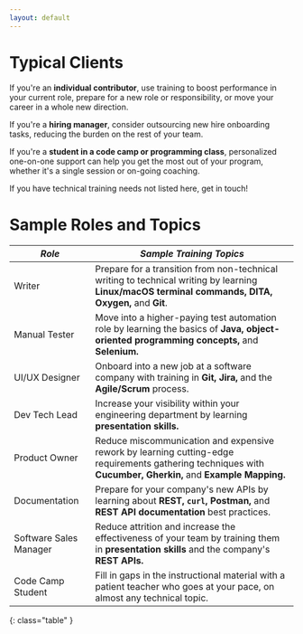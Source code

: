 ```yaml
---
layout: default
---
```


# Typical Clients

If you're an **individual contributor**, use training to boost performance in your current role, prepare for a new role or responsibility, or move your career in a whole new direction.

If you're a **hiring manager**, consider outsourcing new hire onboarding tasks, reducing the burden on the rest of your team.

If you're a **student in a code camp or programming class**, personalized one-on-one support can help you get the most out of your program, whether it's a single session or on-going coaching.

If you have technical training needs not listed here, get in touch!


# Sample Roles and Topics

| ***Role*** | ***Sample Training Topics*** |
| ----- | -----|
| Writer | Prepare for a transition from non-technical writing to technical writing by learning **Linux/macOS terminal commands, DITA, Oxygen,** and **Git**. |
| Manual Tester | Move into a higher-paying test automation role by learning the basics of **Java, object-oriented programming concepts,** and **Selenium.** |
| UI/UX Designer | Onboard into a new job at a software company with training in **Git, Jira,** and the **Agile/Scrum** process. |
| Dev Tech Lead | Increase your visibility within your engineering department by learning **presentation skills.** |
| Product Owner | Reduce miscommunication and expensive rework by learning cutting-edge requirements gathering techniques with **Cucumber, Gherkin,** and **Example Mapping.**
| Documentation | Prepare for your company's new APIs by learning about **REST, `curl`, Postman,** and **REST API documentation** best practices. | 
| Software Sales Manager | Reduce attrition and increase the effectiveness of your team by training them in **presentation skills** and the company's **REST APIs.**
| Code Camp Student | Fill in gaps in the instructional material with a patient teacher who goes at your pace, on almost any technical topic.
{: class="table" }
